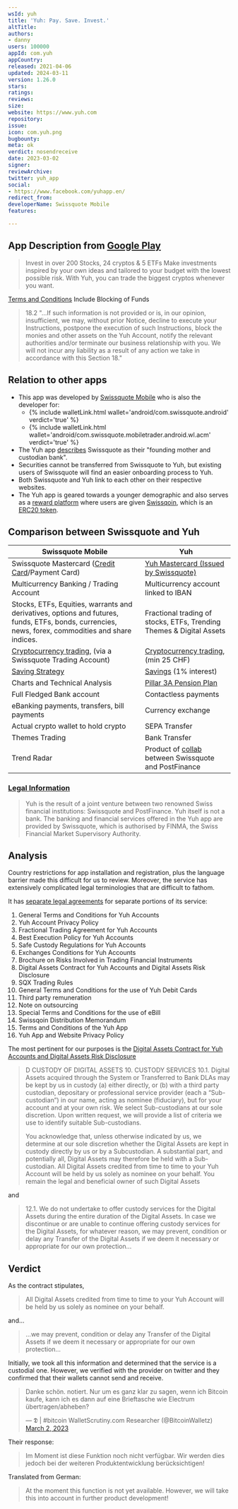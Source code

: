 ```yaml
---
wsId: yuh
title: 'Yuh: Pay. Save. Invest.'
altTitle: 
authors:
- danny
users: 100000
appId: com.yuh
appCountry: 
released: 2021-04-06
updated: 2024-03-11
version: 1.26.0
stars: 
ratings: 
reviews: 
size: 
website: https://www.yuh.com
repository: 
issue: 
icon: com.yuh.png
bugbounty: 
meta: ok
verdict: nosendreceive
date: 2023-03-02
signer: 
reviewArchive: 
twitter: yuh_app
social:
- https://www.facebook.com/yuhapp.en/
redirect_from: 
developerName: Swissquote Mobile
features: 

---
```


## App Description from [Google Play](https://play.google.com/store/apps/details?id=com.yuh)

> Invest in over 200 Stocks, 24 cryptos & 5 ETFs
> Make investments inspired by your own ideas and tailored to your budget with the lowest possible risk. With Yuh, you can trade the biggest cryptos whenever you want.

[Terms and Conditions](https://links.imagerelay.com/cdn/2958/ql/general-terms-and-conditions-en-v1) Include Blocking of Funds

> 18.2 "...If such information is not provided
or is, in our opinion, insufficient, we may, without prior
Notice, decline to execute your Instructions, postpone the
execution of such Instructions, block the monies and other
assets on the Yuh Account, notify the relevant authorities
and/or terminate our business relationship with you. We
will not incur any liability as a result of any action we take
in accordance with this Section 18."

## Relation to other apps

- This app was developed by [Swissquote Mobile](https://play.google.com/store/apps/dev?id=7412473172292443863) who is also the developer for:
  - {% include walletLink.html wallet='android/com.swissquote.android' verdict='true' %}
  - {% include walletLink.html wallet='android/com.swissquote.mobiletrader.android.wl.acm' verdict='true' %}
- The Yuh app [describes](https://www.yuh.com/en/help/faq/invest/#9e41768cb22709ab6e26dfe8dd2c6c9c) Swissquote as their "founding mother and custodian bank". 
- Securities cannot be transferred from Swissquote to Yuh, but existing users of Swissquote will find an easier onboarding process to Yuh.
- Both Swissquote and Yuh link to each other on their respective websites. 
- The Yuh app is geared towards a younger demographic and also serves as a [reward platform](https://www.youtube.com/watch?v=jldy5qugfU8) where users are given [Swissqoin](https://www.yuh.com/en/help/faq/invest/#9e41768cb22709ab6e26dfe8dd2c6c9c), which is an [ERC20 token](https://etherscan.io/token/0x2521e19666f4e678ff5af3593c38d3dabd72d4da). 

## Comparison between Swissquote and Yuh

| Swissquote Mobile                                                                                                                                  | Yuh                                                                                                                                                                      |
| -------------------------------------------------------------------------------------------------------------------------------------------------- | ------------------------------------------------------------------------------------------------------------------------------------------------------------------------ |
| Swissquote Mastercard ([Credit Card](https://en.swissquote.com/credit-solutions/payment-cards)/Payment Card)                                       | [Yuh Mastercard (Issued by Swissquote)](https://www.yuh.com/en/app/pay/)                                                                                                 |
| Multicurrency Banking / Trading Account                                                                                                            | Multicurrency account linked to IBAN                                                                                                                                     |
| Stocks, ETFs, Equities, warrants and derivatives, options and futures, funds, ETFs, bonds, currencies, news, forex, commodities and share indices. | Fractional trading of stocks, ETFs, Trending Themes & Digital Assets                                                                                                     |
| [Cryptocurrency trading](https://en.swissquote.com/crypto-assets/products/cryptocurrencies), (via a Swissquote Trading Account)                    | [Cryptocurrency trading](https://www.yuh.com/en/app/invest/crypto/), (min 25 CHF)                                                                                        |
| [Saving Strategy](https://en.swissquote.com/investing/invest-easy)                                                                                 | [Savings](https://www.yuh.com/en/app/save/) (1% interest)                                                                                                                |
| Charts and Technical Analysis                                                                                                                      | [Pillar 3A Pension Plan](https://www.yuh.com/en/app/3apillar/)                                                                                                           |
| Full Fledged Bank account                                                                                                                          | Contactless payments                                                                                                                                                     |
| eBanking payments, transfers, bill payments                                                                                                        | Currency exchange                                                                                                                                                        |
| Actual crypto wallet to hold crypto                                                                                                                | SEPA Transfer                                                                                                                                                            |
| Themes Trading                                                                                                                                     | Bank Transfer                                                                                                                                                            |
| Trend Radar                                                                                                                                        | Product of [collab](https://en.swissquote.com/sites/default/files/2021-05/media-release_en_postfinance-and-swissquote-launch-yuh.pdf) between Swissquote and PostFinance |

### [Legal Information](https://www.yuh.com/en/support/faq)

>  Yuh is the result of a joint venture between two renowned Swiss financial institutions: Swissquote and PostFinance. Yuh itself is not a bank. The banking and financial services offered in the Yuh app are provided by Swissquote, which is authorised by FINMA, the Swiss Financial Market Supervisory Authority.

## Analysis 

Country restrictions for app installation and registration, plus the language barrier made this difficult for us to review. Moreover, the service has extensively complicated legal terminologies that are difficult to fathom. 

It has [separate legal agreements](https://www.yuh.com/en/legal) for separate portions of its service:

1. General Terms and Conditions for Yuh Accounts
2. Yuh Account Privacy Policy
3. Fractional Trading Agreement for Yuh Accounts
4. Best Execution Policy for Yuh Accounts
5. Safe Custody Regulations for Yuh Accounts
6. Exchanges Conditions for Yuh Accounts
7. Brochure on Risks Involved in Trading Financial Instruments
8. Digital Assets Contract for Yuh Accounts and Digital Assets Risk Disclosure
9. SQX Trading Rules
10. General Terms and Conditions for the use of Yuh Debit Cards
11. Third party remuneration
12. Note on outsourcing
13. Special Terms and Conditions for the use of eBill
14. Swissqoin Distribution Memorandum
15. Terms and Conditions of the Yuh App
16. Yuh App and Website Privacy Policy

The most pertinent for our purposes is the [Digital Assets Contract for Yuh Accounts and Digital Assets Risk Disclosure](https://links.imagerelay.com/cdn/2958/ql/digital-assets-contract-and-risk-disclosure-en-v2)

> D CUSTODY OF DIGITAL ASSETS
> 10. CUSTODY SERVICES
> 10.1. Digital Assets acquired through the System or Transferred to Bank DLAs may be kept by us in custody (a) either directly, or (b) with a third party custodian, depositary or professional service provider (each a “Sub-custodian”) in our name, acting as nominee (fiduciary), but for your account and at your own risk. We select Sub-custodians at our sole discretion. Upon written request, we will provide a list of criteria we use to identify suitable Sub-custodians.
>
> You acknowledge that, unless otherwise indicated by us, we determine at our sole discretion whether the Digital Assets are kept in custody directly by us or by a Subcustodian. A substantial part, and potentially all, Digital Assets may therefore be held with a Sub-custodian. All Digital Assets credited from time to time to your Yuh Account will be held by us solely as nominee on your behalf. You remain the legal and beneficial owner of such Digital Assets

and 

> 12.1. We do not undertake to offer custody services for the Digital Assets during the entire duration of the Digital Assets. In case we discontinue or are unable to continue offering custody services for the Digital Assets, for whatever reason, we may prevent, condition or delay any Transfer of the Digital Assets if we deem it necessary or appropriate for our own protection... 

## Verdict 

As the contract stipulates, 

> All Digital Assets credited from time to time to your Yuh Account will be held by us solely as nominee on your behalf. 

and...

> ...we may prevent, condition or delay any Transfer of the Digital Assets if we deem it necessary or appropriate for our own protection...

Initially, we took all this information and determined that the service is a custodial one. However, we verified with the provider on twitter and they confirmed that their wallets cannot send and receive.

<blockquote class="twitter-tweet"><p lang="de" dir="ltr">Danke schön. notiert. Nur um es ganz klar zu sagen, wenn ich Bitcoin kaufe, kann ich es dann auf eine Brieftasche wie Electrum übertragen/abheben?</p>&mdash; 𝕯 | #bitcoin WalletScrutiny.com Researcher (@BitcoinWalletz) <a href="https://twitter.com/BitcoinWalletz/status/1631224017373003777?ref_src=twsrc%5Etfw">March 2, 2023</a></blockquote> <script async src="https://platform.twitter.com/widgets.js" charset="utf-8"></script>

Their response:

> Im Moment ist diese Funktion noch nicht verfügbar. Wir werden dies jedoch bei der weiteren Produktentwicklung berücksichtigen!

Translated from German: 
 
> At the moment this function is not yet available. However, we will take this into account in further product development!